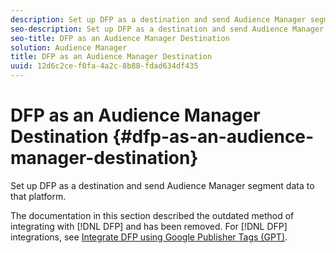 ```yaml
---
description: Set up DFP as a destination and send Audience Manager segment data to that platform.
seo-description: Set up DFP as a destination and send Audience Manager segment data to that platform.
seo-title: DFP as an Audience Manager Destination
solution: Audience Manager
title: DFP as an Audience Manager Destination
uuid: 12d6c2ce-f0fa-4a2c-8b88-fdad634df435
---
```


# DFP as an Audience Manager Destination {#dfp-as-an-audience-manager-destination}

Set up DFP as a destination and send Audience Manager segment data to that platform.

The documentation in this section described the outdated method of integrating with [!DNL DFP] and has been removed. For [!DNL DFP] integrations, see [Integrate DFP using Google Publisher Tags (GPT)](../integration/gpt-aam-destination/gpt-aam-requirements.md).
